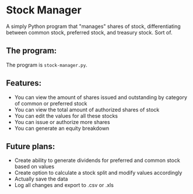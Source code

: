 # Stock Manager
A simply Python program that "manages" shares of stock, differentiating between common stock, preferred stock, and treasury stock. Sort of.

## The program:
The program is `stock-manager.py`.

## Features:
- You can view the amount of shares issued and outstanding by category of common or preferred stock
- You can view the total amount of authorized shares of stock
- You can edit the values for all these stocks
- You can issue or authorize more shares
- You can generate an equity breakdown

## Future plans:
- Create ability to generate dividends for preferred and common stock based on values
- Create option to calculate a stock split and modify values accordingly
- Actually save the data
- Log all changes and export to .csv or .xls 
